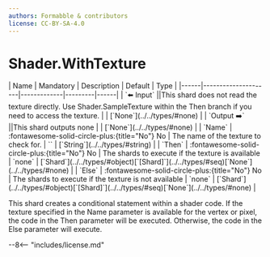 ```yaml
---
authors: Formabble & contributors
license: CC-BY-SA-4.0
---
```



# Shader.WithTexture

<div class="sh-parameters" markdown="1">
| Name | Mandatory | Description | Default | Type |
|------|---------------------|-------------|---------|------|
| `⬅️ Input` ||This shard does not read the texture directly. Use Shader.SampleTexture within the Then branch if you need to access the texture. | | [`None`](../../types/#none) |
| `Output ➡️` ||This shard outputs none | | [`None`](../../types/#none) |
| `Name` | :fontawesome-solid-circle-plus:{title="No"} No  | The name of the texture to check for. | `` | [`String`](../../types/#string) |
| `Then` | :fontawesome-solid-circle-plus:{title="No"} No  | The shards to execute if the texture is available | `none` | [`Shard`](../../types/#object)[`[Shard]`](../../types/#seq)[`None`](../../types/#none) |
| `Else` | :fontawesome-solid-circle-plus:{title="No"} No  | The shards to execute if the texture is not available | `none` | [`Shard`](../../types/#object)[`[Shard]`](../../types/#seq)[`None`](../../types/#none) |

</div>

This shard creates a conditional statement within a shader code. If the texture specified in the Name parameter is available for the vertex or pixel, the code in the Then parameter will be executed. Otherwise, the code in the Else parameter will execute.

--8<-- "includes/license.md"

